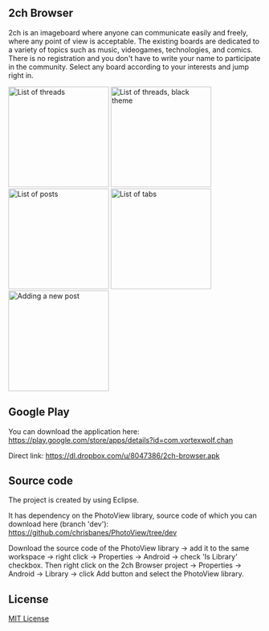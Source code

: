 ## 2ch Browser

2ch is an imageboard where anyone can communicate easily and freely, where any point of view is acceptable. 
The existing boards are dedicated to a variety of topics such as music, videogames, technologies, and comics. 
There is no registration and you don't have to write your name to participate in the community. 
Select any board according to your interests and jump right in.

<img alt="List of threads" src="https://lh3.ggpht.com/l1trjGygFflcWpGirBNn_5jqTSmyT_2jwgHUbnHtNa2iB2c4jrKDWoNBPXDGFoduz7A" width="200" />
<img alt="List of threads, black theme" src="https://lh4.ggpht.com/WqHdGasXUdYFBvy_g0PD900Uzl-bTJzX0Uwmw15Ti7MM2fOsYfRcFPeUC1VHY_B6wg" width="200" />
<img alt="List of posts" src="https://lh6.ggpht.com/gikWpKVmQK_vrWDWyqGwmU5c3DK_Hgd9p_YmIN6BsQAMmscLSOOCHBrPnVyQUMQJ9uc" width="200" />
<img alt="List of tabs" src="https://lh5.ggpht.com/SAfqIvfvia1GewTu_MDiQpsVO0RWEhYnFg8WNamhjvIQs4JL4-JL491Yy0phd58OdMc2" width="200" />
<img alt="Adding a new post" src="https://lh6.ggpht.com/Sz5T-wP8v3DpObPUVIBg76qtyrKsS_sXzXxd28JY-Uz2-TXBQy10bKnlL6d82KKj-g" width="200" />

## Google Play

You can download the application here: 
https://play.google.com/store/apps/details?id=com.vortexwolf.chan  

Direct link: 
https://dl.dropbox.com/u/8047386/2ch-browser.apk

## Source code

The project is created by using Eclipse.

It has dependency on the PhotoView library, source code of which you can download here (branch 'dev'): https://github.com/chrisbanes/PhotoView/tree/dev

Download the source code of the PhotoView library -> add it to the same workspace -> right click -> Properties -> Android -> check 'Is Library' checkbox.
Then right click on the 2ch Browser project -> Properties -> Android -> Library -> click Add button and select the PhotoView library.

## License

[MIT License][license]

[license]: https://github.com/vortexwolf/2ch-Browser/blob/master/MIT-LICENSE.txt


